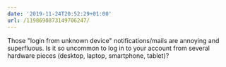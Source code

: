 ```yaml
---
date: '2019-11-24T20:52:29+01:00'
url: /1198690873149706247/
---
```

Those "login from unknown device" notifications/mails are annoying and superfluous. Is it so uncommon to log in to your account from several hardware pieces (desktop, laptop, smartphone, tablet)?
